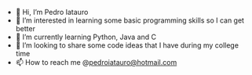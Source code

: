 - 👋 Hi, I’m Pedro Iatauro
- 👀 I’m interested in learning some basic programming skills so I can get better
- 🌱 I’m currently learning Python, Java and C
- 💞️ I’m looking to share some code ideas that I have during my college time 
- 📫 How to reach me @pedroiatauro@hotmail.com

<!---
pedroiatauro/pedroiatauro is a ✨ special ✨ repository because its `README.md` (this file) appears on your GitHub profile.
You can click the Preview link to take a look at your changes.
--->

